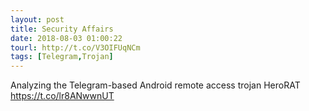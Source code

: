 ```yaml
---
layout: post
title: Security Affairs
date: 2018-08-03 01:00:22
tourl: http://t.co/V3OIFUqNCm
tags: [Telegram,Trojan]
---
```

Analyzing the Telegram-based Android remote access trojan HeroRAT  https://t.co/lr8ANwwnUT